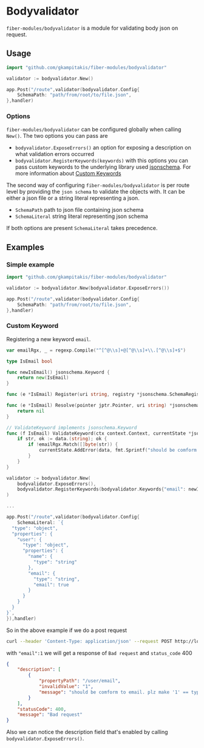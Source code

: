 # Bodyvalidator

`fiber-modules/bodyvalidator` is a module for validating body json
on request.

## Usage

```go
import "github.com/gkampitakis/fiber-modules/bodyvalidator"

validator := bodyvalidator.New()

app.Post("/route",validator(bodyvalidator.Config{
	SchemaPath: "path/from/root/to/file.json",
},handler)
```

### Options

`fiber-modules/bodyvalidator` can be configured globally when calling `New()`. 
The two options you can pass are

- `bodyvalidator.ExposeErrors()` an option for exposing a description
on what validation errors occurred
- `bodyvalidator.RegisterKeywords(keywords)` with this options you can pass 
custom keywords to the underlying library used 
[jsonschema](https://github.com/qri-io/jsonschema). For more information about
[Custom Keywords](https://github.com/qri-io/jsonschema#custom-keywords)

The second way of configuring `fiber-modules/bodyvalidator` is per route level
by providing the `json schema` to validate the objects with. It can be either a
json file or a string literal representing a json.

- `SchemaPath` path to json file containing json schema
- `SchemaLiteral` string literal representing json schema

If both options are present `SchemaLiteral` takes precedence.


## Examples

### Simple example

```go
import "github.com/gkampitakis/fiber-modules/bodyvalidator"

validator := bodyvalidator.New(bodyvalidator.ExposeErrors())

app.Post("/route",validator(bodyvalidator.Config{
	SchemaPath: "path/from/root/to/file.json",
},handler)
```


### Custom Keyword

Registering a new keyword `email`.

```go
var emailRgx, _ = regexp.Compile("^[^@\\s]+@[^@\\s]+\\.[^@\\s]+$")

type IsEmail bool

func newIsEmail() jsonschema.Keyword {
	return new(IsEmail)
}

func (e *IsEmail) Register(uri string, registry *jsonschema.SchemaRegistry) {}

func (e *IsEmail) Resolve(pointer jptr.Pointer, uri string) *jsonschema.Schema {
	return nil
}

// ValidateKeyword implements jsonschema.Keyword
func (f IsEmail) ValidateKeyword(ctx context.Context, currentState *jsonschema.ValidationState, data interface{}) {
	if str, ok := data.(string); ok {
		if !emailRgx.Match([]byte(str)) {
			currentState.AddError(data, fmt.Sprintf("should be comform to email. plz make '%s' == type email. plz", str))
		}
	}
}

validator := bodyvalidator.New(
	bodyvalidator.ExposeErrors(),
	bodyvalidator.RegisterKeywords(bodyvalidator.Keywords{"email": newIsEmail}),
)

...

app.Post("/route",validator(bodyvalidator.Config{
	SchemaLiteral: `{
  "type": "object",
  "properties": {
    "user": {
      "type": "object",
      "properties": {
        "name": {
          "type": "string"
        },
        "email": {
          "type": "string",
          "email": true
        }
      }
    }
  }
}`,
}),handler)
```

So in the above example if we do a post request 

```bash
curl --header 'Content-Type: application/json' --request POST http://localhost:8080/route --data '{"user":{"name":"george","email":1}}'
```

with `"email":1` we will get a response of `Bad request` and `status_code` 400

```json
{
    "description": [
        {
            "propertyPath": "/user/email",
            "invalidValue": "1",
            "message": "should be comform to email. plz make '1' == type email. plz"
        }
    ],
    "statusCode": 400,
    "message": "Bad request"
}
```

Also we can notice the description field that's enabled by calling `bodyvalidator.ExposeErrors()`.